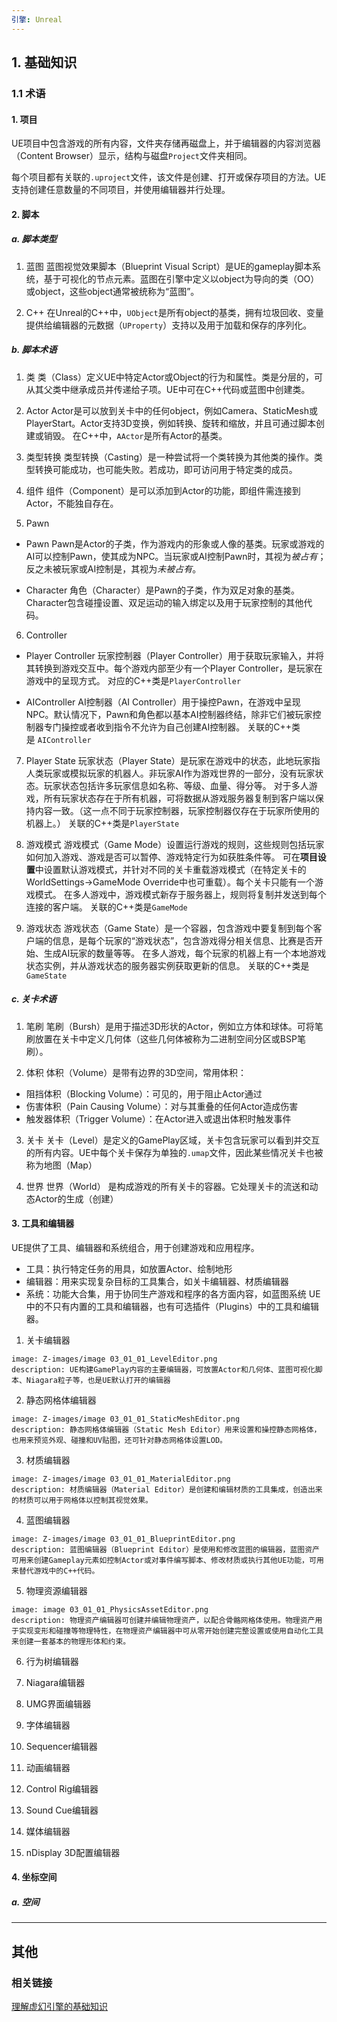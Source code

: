 ```yaml
---
引擎: Unreal
---
```


## 1. 基础知识
### 1.1 术语
#### 1. 项目
UE项目中包含游戏的所有内容，文件夹存储再磁盘上，并于编辑器的内容浏览器（Content Browser）显示，结构与磁盘`Project`文件夹相同。

每个项目都有关联的`.uproject`文件，该文件是创建、打开或保存项目的方法。UE支持创建任意数量的不同项目，并使用编辑器并行处理。

#### 2. 脚本
##### a. 脚本类型
1. 蓝图
蓝图视觉效果脚本（Blueprint Visual Script）是UE的gameplay脚本系统，基于可视化的节点元素。蓝图在引擎中定义以object为导向的类（OO）或object，这些object通常被统称为“蓝图”。

2. C++
在Unreal的C++中，`UObject`是所有object的基类，拥有垃圾回收、变量提供给编辑器的元数据（`UProperty`）支持以及用于加载和保存的序列化。

##### b. 脚本术语
1. 类
类（Class）定义UE中特定Actor或Object的行为和属性。类是分层的，可从其父类中继承成员并传递给子项。UE中可在C++代码或蓝图中创建类。

2. Actor
Actor是可以放到关卡中的任何object，例如Camera、StaticMesh或PlayerStart。Actor支持3D变换，例如转换、旋转和缩放，并且可通过脚本创建或销毁。
在C++中，`AActor`是所有Actor的基类。

3. 类型转换
类型转换（Casting）是一种尝试将一个类转换为其他类的操作。类型转换可能成功，也可能失败。若成功，即可访问用于特定类的成员。

4. 组件
组件（Component）是可以添加到Actor的功能，即组件需连接到Actor，不能独自存在。

5. Pawn
- Pawn
Pawn是Actor的子类，作为游戏内的形象或人像的基类。玩家或游戏的AI可以控制Pawn，使其成为NPC。当玩家或AI控制Pawn时，其视为*被占有*；反之未被玩家或AI控制是，其视为*未被占有*。

- Character
角色（Character）是Pawn的子类，作为双足对象的基类。Character包含碰撞设置、双足运动的输入绑定以及用于玩家控制的其他代码。

6. Controller
- Player Controller
玩家控制器（Player Controller）用于获取玩家输入，并将其转换到游戏交互中。每个游戏内部至少有一个Player Controller，是玩家在游戏中的呈现方式。
对应的C++类是`PlayerController`

- AIController
AI控制器（AI Controller）用于操控Pawn，在游戏中呈现NPC。默认情况下，Pawn和角色都以基本AI控制器终结，除非它们被玩家控制器专门操控或者收到指令不允许为自己创建AI控制器。
关联的C++类是 `AIController`

7. Player State
玩家状态（Player State）是玩家在游戏中的状态，此地玩家指人类玩家或模拟玩家的机器人。非玩家AI作为游戏世界的一部分，没有玩家状态。玩家状态包括许多玩家信息如名称、等级、血量、得分等。
对于多人游戏，所有玩家状态存在于所有机器，可将数据从游戏服务器复制到客户端以保持内容一致。（这一点不同于玩家控制器，玩家控制器仅存在于玩家所使用的机器上。）
关联的C++类是`PlayerState`

8. 游戏模式
游戏模式（Game Mode）设置运行游戏的规则，这些规则包括玩家如何加入游戏、游戏是否可以暂停、游戏特定行为如获胜条件等。
可在**项目设置**中设置默认游戏模式，并针对不同的关卡重载游戏模式（在特定关卡的WorldSettings->GameMode Override中也可重载）。每个关卡只能有一个游戏模式。
在多人游戏中，游戏模式新存于服务器上，规则将复制并发送到每个连接的客户端。
关联的C++类是`GameMode`

9. 游戏状态
游戏状态（Game State）是一个容器，包含游戏中要复制到每个客户端的信息，是每个玩家的“游戏状态”，包含游戏得分相关信息、比赛是否开始、生成AI玩家的数量等等。
在多人游戏，每个玩家的机器上有一个本地游戏状态实例，并从游戏状态的服务器实例获取更新的信息。
关联的C++类是`GameState`

##### c. 关卡术语
1. 笔刷
笔刷（Bursh）是用于描述3D形状的Actor，例如立方体和球体。可将笔刷放置在关卡中定义几何体（这些几何体被称为二进制空间分区或BSP笔刷）。

2. 体积
体积（Volume）是带有边界的3D空间，常用体积：
- 阻挡体积（Blocking Volume）：可见的，用于阻止Actor通过
- 伤害体积（Pain Causing Volume）：对与其重叠的任何Actor造成伤害
- 触发器体积（Trigger Volume）：在Actor进入或退出体积时触发事件

3. 关卡
关卡（Level）是定义的GamePlay区域，关卡包含玩家可以看到并交互的所有内容。UE中每个关卡保存为单独的`.umap`文件，因此某些情况关卡也被称为地图（Map）

4. 世界
世界（World） 是构成游戏的所有关卡的容器。它处理关卡的流送和动态Actor的生成（创建）

#### 3. 工具和编辑器
UE提供了工具、编辑器和系统组合，用于创建游戏和应用程序。
- 工具：执行特定任务的用具，如放置Actor、绘制地形
- 编辑器：用来实现复杂目标的工具集合，如关卡编辑器、材质编辑器
- 系统：功能大合集，用于协同生产游戏和程序的各方面内容，如蓝图系统
UE中的不只有内置的工具和编辑器，也有可选插件（Plugins）中的工具和编辑器。

1. 关卡编辑器
```avatar
image: Z-images/image 03_01_01_LevelEditor.png
description: UE构建GamePlay内容的主要编辑器，可放置Actor和几何体、蓝图可视化脚本、Niagara粒子等，也是UE默认打开的编辑器
```

2. 静态网格体编辑器
```avatar
image: Z-images/image 03_01_01_StaticMeshEditor.png
description: 静态网格体编辑器（Static Mesh Editor）用来设置和操控静态网格体，也用来预览外观、碰撞和UV贴图，还可针对静态网格体设置LOD。
```

3. 材质编辑器
```avatar
image: Z-images/image 03_01_01_MaterialEditor.png
description: 材质编辑器（Material Editor）是创建和编辑材质的工具集成，创造出来的材质可以用于网格体以控制其视觉效果。
```

4. 蓝图编辑器
```avatar
image: Z-images/image 03_01_01_BlueprintEditor.png
description: 蓝图编辑器（Blueprint Editor）是使用和修改蓝图的编辑器，蓝图资产可用来创建Gameplay元素如控制Actor或对事件编写脚本、修改材质或执行其他UE功能，可用来替代游戏中的C++代码。
```

5. 物理资源编辑器
```avatar
image: image 03_01_01_PhysicsAssetEditor.png
description: 物理资产编辑器可创建并编辑物理资产，以配合骨骼网格体使用。物理资产用于实现变形和碰撞等物理特性，在物理资产编辑器中可从零开始创建完整设置或使用自动化工具来创建一套基本的物理形体和约束。
```

6. 行为树编辑器

7. Niagara编辑器

8. UMG界面编辑器

9. 字体编辑器

10. Sequencer编辑器

11. 动画编辑器

12. Control Rig编辑器

13. Sound Cue编辑器

14. 媒体编辑器

15. nDisplay 3D配置编辑器

#### 4. 坐标空间
##### a. 空间



---
## 其他
### 相关链接
[理解虚幻引擎的基础知识](https://dev.epicgames.com/documentation/zh-cn/unreal-engine/understanding-the-basics-of-unreal-engine)
